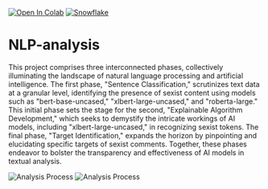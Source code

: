 [![Open In Colab](https://colab.research.google.com/assets/colab-badge.svg)](https://colab.research.google.com/drive/1mXsE_ooTJyO3xl99o6Oyp8P2mbXOD638#scrollTo=_S3iN__8DgNg)
 [![Snowflake](https://img.shields.io/badge/Snowflake-Ready-brightgreen)](https://www.snowflake.com/)
# NLP-analysis
This project comprises three interconnected phases, collectively illuminating the landscape of natural language processing and artificial intelligence. The first phase, "Sentence Classification," scrutinizes text data at a granular level, identifying the presence of sexist content using models such as "bert-base-uncased," "xlbert-large-uncased," and "roberta-large." 
This initial phase sets the stage for the second, "Explainable Algorithm Development," which seeks to demystify the intricate workings of AI models, including "xlbert-large-uncased," in recognizing sexist tokens. 
The final phase, "Target Identification," expands the horizon by pinpointing and elucidating specific targets of sexist comments. Together, these phases endeavor to bolster the transparency and effectiveness of AI models in textual analysis.

![Analysis Process](https://github.com/msbeigi/NLP-analysis/blob/main/img/process-layout.jpg)
![Analysis Process](https://github.com/msbeigi/NLP-analysis/blob/main/img/word-freq.png)
